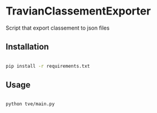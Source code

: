 # TravianClassementExporter

Script that export classement to json files

## Installation

``` bash

pip install -r requirements.txt

```

## Usage

``` bash

python tve/main.py

```
